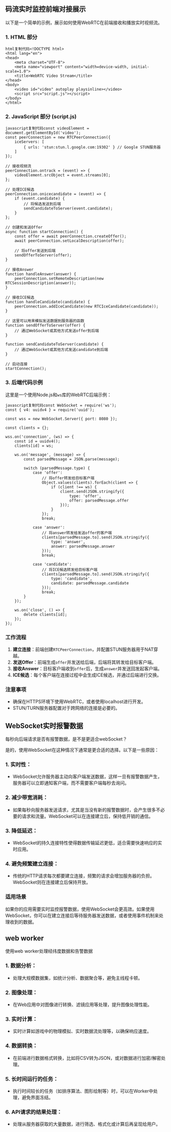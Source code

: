 ## 码流实时监控前端对接展示

以下是一个简单的示例，展示如何使用WebRTC在前端接收和播放实时视频流。

### 1. HTML 部分

```
html复制代码<!DOCTYPE html>
<html lang="en">
<head>
    <meta charset="UTF-8">
    <meta name="viewport" content="width=device-width, initial-scale=1.0">
    <title>WebRTC Video Stream</title>
</head>
<body>
    <video id="video" autoplay playsinline></video>
    <script src="script.js"></script>
</body>
</html>
```

### 2. JavaScript 部分 (script.js)

```
javascript复制代码const videoElement = document.getElementById('video');
const peerConnection = new RTCPeerConnection({
    iceServers: [
        { urls: 'stun:stun.l.google.com:19302' } // Google STUN服务器
    ]
});

// 接收视频流
peerConnection.ontrack = (event) => {
    videoElement.srcObject = event.streams[0];
};

// 处理ICE候选
peerConnection.onicecandidate = (event) => {
    if (event.candidate) {
        // 将候选发送到后端
        sendCandidateToServer(event.candidate);
    }
};

// 创建和发送Offer
async function startConnection() {
    const offer = await peerConnection.createOffer();
    await peerConnection.setLocalDescription(offer);
    
    // 将offer发送到后端
    sendOfferToServer(offer);
}

// 接收Answer
function handleAnswer(answer) {
    peerConnection.setRemoteDescription(new RTCSessionDescription(answer));
}

// 接收ICE候选
function handleCandidate(candidate) {
    peerConnection.addIceCandidate(new RTCIceCandidate(candidate));
}

// 这里可以用来模拟发送数据到服务器的函数
function sendOfferToServer(offer) {
    // 通过WebSocket或其他方式发送offer到后端
}

function sendCandidateToServer(candidate) {
    // 通过WebSocket或其他方式发送candidate到后端
}

// 启动连接
startConnection();
```

### 3. 后端代码示例

这里是一个使用Node.js和`ws`库的WebRTC后端示例：

```
javascript复制代码const WebSocket = require('ws');
const { v4: uuidv4 } = require('uuid');

const wss = new WebSocket.Server({ port: 8080 });

const clients = {};

wss.on('connection', (ws) => {
    const id = uuidv4();
    clients[id] = ws;

    ws.on('message', (message) => {
        const parsedMessage = JSON.parse(message);

        switch (parsedMessage.type) {
            case 'offer':
                // 将offer转发给目标客户端
                Object.values(clients).forEach(client => {
                    if (client !== ws) {
                        client.send(JSON.stringify({
                            type: 'offer',
                            offer: parsedMessage.offer
                        }));
                    }
                });
                break;

            case 'answer':
                // 将answer转发给发送offer的客户端
                clients[parsedMessage.to].send(JSON.stringify({
                    type: 'answer',
                    answer: parsedMessage.answer
                }));
                break;

            case 'candidate':
                // 将ICE候选转发给目标客户端
                clients[parsedMessage.to].send(JSON.stringify({
                    type: 'candidate',
                    candidate: parsedMessage.candidate
                }));
                break;
        }
    });

    ws.on('close', () => {
        delete clients[id];
    });
});
```

### 工作流程

1. **建立连接**：前端创建`RTCPeerConnection`，并配置STUN服务器用于NAT穿越。
2. **发送Offer**：前端生成`offer`并发送给后端，后端将其转发给目标客户端。
3. **接收Answer**：目标客户端收到`offer`后，生成`answer`并发送回发起客户端。
4. **ICE候选**：每个客户端在连接过程中会生成ICE候选，并通过后端进行交换。

### 注意事项

- 确保在HTTPS环境下使用WebRTC，或者使用localhost进行开发。
- STUN/TURN服务器配置对于跨网络的连接是必要的。



## WebSocket实时报警数据

每秒向后端请求是否有报警数据，是不是更适合webSocket？

是的，使用WebSocket在这种情况下通常是更合适的选择。以下是一些原因：

### 1. **实时性**：

- WebSocket允许服务器主动向客户端发送数据，这样一旦有报警数据产生，服务器可以立即通知客户端，而不需要客户端每秒去询问。

### 2. **减少带宽消耗**：

- 如果每秒向服务器发送请求，尤其是当没有新的报警数据时，会产生很多不必要的请求和流量。WebSocket可以在连接建立后，保持低开销的通信。

### 3. **降低延迟**：

- WebSocket的持久连接特性使得数据传输延迟更低，适合需要快速响应的实时应用。

### 4. **避免频繁建立连接**：

- 传统的HTTP请求每次都要建立连接，频繁的请求会增加服务器的负担。WebSocket则在连接建立后保持开放。

### 适用场景

如果你的应用需要实时监控报警数据，使用WebSocket会更高效。如果使用WebSocket，你可以在建立连接后等待服务器发送数据，或者使用事件机制来处理收到的数据。

## web worker

使用web worker处理经纬度数据和告警数据

### 1. **数据分析**：

- 处理大规模数据集，如统计分析、数据聚合等，避免主线程卡顿。

### 2. **图像处理**：

- 在Web应用中对图像进行转换、滤镜应用等处理，提升图像处理性能。

### 3. **实时计算**：

- 实时计算如游戏中的物理模拟、实时数据流处理等，以确保响应速度。

### 4. **数据转换**：

- 在前端进行数据格式转换，比如将CSV转为JSON，或对数据进行加密/解密处理。

### 5. **长时间运行的任务**：

- 执行时间较长的任务（如排序算法、图形绘制等）时，可以在Worker中处理，避免界面冻结。

### 6. **API请求的结果处理**：

- 处理从服务器获取的大量数据，进行筛选、格式化或计算后再呈现给用户。